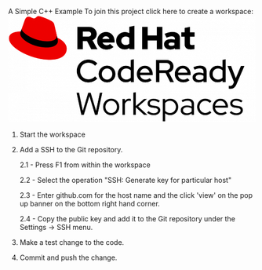 A Simple C++ Example
To join this project click here to create a workspace: [![Contribute](/images/crw-logo.png)](https://codeready-codeready-workspaces-operator.apps.sandbox-m2.ll9k.p1.openshiftapps.com/factory?url=https://github.com/marrober/cpp-example)

1. Start the workspace
2. Add a SSH to the Git repository.

    2.1 - Press F1 from within the workspace
   
    2.2 - Select the operation "SSH: Generate key for particular host"

    2.3 - Enter github.com for the host name and the click 'view' on the pop up banner on the bottom right hand corner.
    
    2.4  - Copy the public key and add it to the Git repository under the Settings -> SSH menu.
   
3. Make a test change to the code.
4. Commit and push the change.
